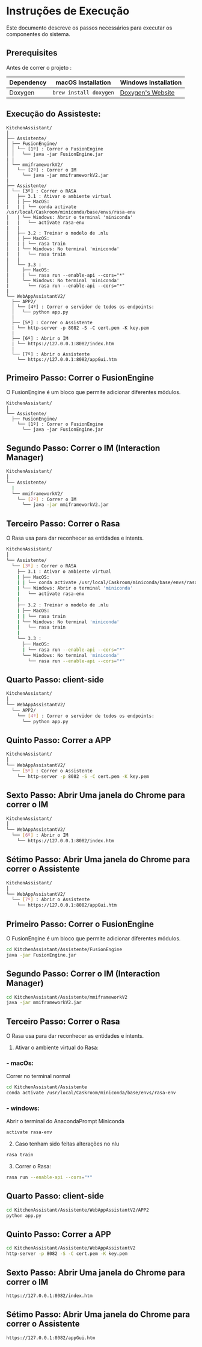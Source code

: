 # Instruções de Execução

Este documento descreve os passos necessários para executar os componentes do sistema.

## Prerequisites

Antes de correr o projeto :

| Dependency | macOS Installation           | Windows Installation                           |
|------------|------------------------------|-----------------------------------------------|
| Doxygen    | `brew install doxygen`       | [Doxygen's Website](https://www.doxygen.nl/index.html) |


## Execução do Assisteste:

```
KitchenAssistant/
│
├── Assistente/
│ ├── FusionEngine/
│ │ └── [1º] : Correr o FusionEngine
│ │   └── java -jar FusionEngine.jar
| |
│ └── mmiframeworkV2/
│   └── [2º] : Correr o IM
│     └── java -jar mmiframeworkV2.jar
|
├── Assistente/
│ └── [3º] : Correr o RASA
│   ├── 3.1 : Ativar o ambiente virtual
│   | ├── MacOS: 
|   | | └── conda activate /usr/local/Caskroom/miniconda/base/envs/rasa-env
│   | └── Windows: Abrir o terminal 'miniconda'
|   |   └── activate rasa-env
|   |
│   ├── 3.2 : Treinar o modelo de .nlu
│   | ├── MacOS: 
|   | | └── rasa train
│   | └── Windows: No terminal 'miniconda'
|   |   └── rasa train
|   |
│   └── 3.3 : 
│     ├── MacOS: 
|     | └── rasa run --enable-api --cors="*"
│     └── Windows: No terminal 'miniconda'
|       └── rasa run --enable-api --cors="*"
|   
└── WebAppAssistantV2/
  ├── APP2/
  │ └── [4º] : Correr o servidor de todos os endpoints:
  │   └── python app.py
  |
  ├── [5º] : Correr o Assistente 
  | └── http-server -p 8082 -S -C cert.pem -K key.pem
  |
  ├── [6º] : Abrir o IM
  | └── https://127.0.0.1:8082/index.htm
  |
  └── [7º] : Abrir o Assistente
    └── https://127.0.0.1:8082/appGui.htm

```

## Primeiro Passo: Correr o FusionEngine

O FusionEngine é um bloco que permite adicionar diferentes módulos.

```
KitchenAssistant/
│
└── Assistente/
  ├── FusionEngine/
    └── [1º] : Correr o FusionEngine
      └── java -jar FusionEngine.jar
```

## Segundo Passo: Correr o IM (Interaction Manager)

```bash
KitchenAssistant/
│
└── Assistente/
  |
  └── mmiframeworkV2/
    └── [2º] : Correr o IM
      └── java -jar mmiframeworkV2.jar
```

## Terceiro Passo: Correr o Rasa

O Rasa usa para dar reconhecer as entidades e intents.

```bash
KitchenAssistant/
│
└── Assistente/
  └── [3º] : Correr o RASA
    ├── 3.1 : Ativar o ambiente virtual
    | ├── MacOS: 
    | | └── conda activate /usr/local/Caskroom/miniconda/base/envs/rasa-env
    | └── Windows: Abrir o terminal 'miniconda'
    |   └── activate rasa-env
    |
    ├── 3.2 : Treinar o modelo de .nlu
    | ├── MacOS: 
    | | └── rasa train
    | └── Windows: No terminal 'miniconda'
    |   └── rasa train
    |
    └── 3.3 : 
      ├── MacOS: 
      | └── rasa run --enable-api --cors="*"
      └── Windows: No terminal 'miniconda'
        └── rasa run --enable-api --cors="*"
```

## Quarto Passo: client-side 

```bash
KitchenAssistant/
│   
└── WebAppAssistantV2/
  └── APP2/
    └── [4º] : Correr o servidor de todos os endpoints:
      └── python app.py
```

## Quinto Passo: Correr a APP

```bash
KitchenAssistant/
│   
└── WebAppAssistantV2/
  └── [5º] : Correr o Assistente 
    └── http-server -p 8082 -S -C cert.pem -K key.pem
```

## Sexto Passo: Abrir Uma janela do Chrome para correr o IM         

```bash
KitchenAssistant/
│  
└── WebAppAssistantV2/
  └── [6º] : Abrir o IM
    └── https://127.0.0.1:8082/index.htm
```

## Sétimo Passo: Abrir Uma janela do Chrome para correr o Assistente 

```bash
KitchenAssistant/
│   
└── WebAppAssistantV2/
  └── [7º] : Abrir o Assistente
    └── https://127.0.0.1:8082/appGui.htm
```

## Primeiro Passo: Correr o FusionEngine

O FusionEngine é um bloco que permite adicionar diferentes módulos.

```bash
cd KitchenAssistant/Assistente/FusionEngine
java -jar FusionEngine.jar
```

## Segundo Passo: Correr o IM (Interaction Manager)

```bash
cd KitchenAssistant/Assistente/mmiframeworkV2
java -jar mmiframeworkV2.jar
```

## Terceiro Passo: Correr o Rasa

O Rasa usa para dar reconhecer as entidades e intents.

1. Ativar o ambiente virtual do Rasa:
### - macOs:
Correr no terminal normal

```bash
cd KitchenAssistant/Assistente
conda activate /usr/local/Caskroom/miniconda/base/envs/rasa-env
```

### - windows:
Abrir o terminal do AnacondaPrompt Miniconda

```bash
activate rasa-env
```

2. Caso tenham sido feitas alterações no nlu 

```bash
rasa train
``` 

3. Correr o Rasa:

```bash
rasa run --enable-api --cors="*"
```

## Quarto Passo: client-side 

```bash
cd KitchenAssistant/Assistente/WebAppAssistantV2/APP2
python app.py
```

## Quinto Passo: Correr a APP

```bash
cd KitchenAssistant/Assistente/WebAppAssistantV2
http-server -p 8082 -S -C cert.pem -K key.pem
```

## Sexto Passo: Abrir Uma janela do Chrome para correr o IM         

```bash
https://127.0.0.1:8082/index.htm
```

## Sétimo Passo: Abrir Uma janela do Chrome para correr o Assistente 

```bash
https://127.0.0.1:8082/appGui.htm
```
